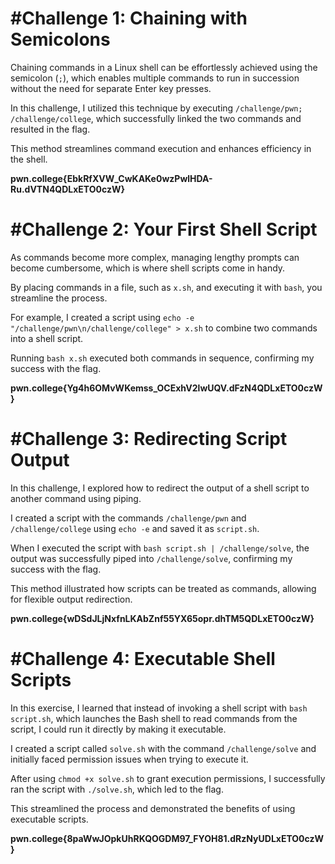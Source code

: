 # #Challenge 1: Chaining with Semicolons

Chaining commands in a Linux shell can be effortlessly achieved using the semicolon (`;`), which enables multiple commands to run in succession without the need for separate Enter key presses.

In this challenge, I utilized this technique by executing `/challenge/pwn; /challenge/college`, which successfully linked the two commands and resulted in the flag.

This method streamlines command execution and enhances efficiency in the shell.

**pwn.college{EbkRfXVW_CwKAKe0wzPwlHDA-Ru.dVTN4QDLxETO0czW}**

# #Challenge 2: Your First Shell Script

As commands become more complex, managing lengthy prompts can become cumbersome, which is where shell scripts come in handy.

By placing commands in a file, such as `x.sh`, and executing it with `bash`, you streamline the process.

For example, I created a script using `echo -e "/challenge/pwn\n/challenge/college" > x.sh` to combine two commands into a shell script.

Running `bash x.sh` executed both commands in sequence, confirming my success with the flag.

**pwn.college{Yg4h6OMvWKemss_OCExhV2lwUQV.dFzN4QDLxETO0czW}**

# #Challenge 3: Redirecting Script Output

In this challenge, I explored how to redirect the output of a shell script to another command using piping.

I created a script with the commands `/challenge/pwn` and `/challenge/college` using `echo -e` and saved it as `script.sh`.

When I executed the script with `bash script.sh | /challenge/solve`, the output was successfully piped into `/challenge/solve`, confirming my success with the flag.

This method illustrated how scripts can be treated as commands, allowing for flexible output redirection.

**pwn.college{wDSdJLjNxfnLKAbZnf55YX65opr.dhTM5QDLxETO0czW}**

# #Challenge 4: Executable Shell Scripts

In this exercise, I learned that instead of invoking a shell script with `bash script.sh`, which launches the Bash shell to read commands from the script, I could run it directly by making it executable.

I created a script called `solve.sh` with the command `/challenge/solve` and initially faced permission issues when trying to execute it.

After using `chmod +x solve.sh` to grant execution permissions, I successfully ran the script with `./solve.sh`, which led to the flag.

This streamlined the process and demonstrated the benefits of using executable scripts.

**pwn.college{8paWwJOpkUhRKQOGDM97_FYOH81.dRzNyUDLxETO0czW}**
